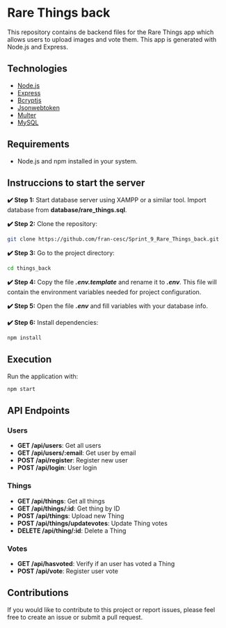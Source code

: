 # Rare Things back

This repository contains de backend files for the Rare Things app which allows users to upload images and vote them. This app is generated with Node.js and Express.


## Technologies

- [Node.js](https://nodejs.org/)
- [Express](https://expressjs.com/)
- [Bcryptjs](https://www.npmjs.com/package/bcrypt)
- [Jsonwebtoken](https://www.npmjs.com/package/jsonwebtoken)
- [Multer](https://www.npmjs.com/package/multer)
- [MySQL](https://www.mysql.com/)

## Requirements

- Node.js and npm installed in your system.

## Instruccions to start the server

**✔️ Step 1:** Start database server using XAMPP or a similar tool. Import database from **database/rare_things.sql**.

**✔️ Step 2:** Clone the repository:

```bash
git clone https://github.com/fran-cesc/Sprint_9_Rare_Things_back.git
```

**✔️ Step 3:** Go to the project directory:

```bash
cd things_back
```

**✔️ Step 4:** Copy the file **_.env.template_** and rename it to **_.env_**. This file will contain the environment variables needed for project configuration.

**✔️ Step 5:** Open the file **_.env_** and fill variables with your database info.

**✔️ Step 6:** Install dependencies:

```bash
npm install
```

## Execution

Run the application with:

```bash
npm start
```

## API Endpoints

### Users

- **GET /api/users**: Get all users
- **GET /api/users/:email**: Get user by email
- **POST /api/register**: Register new user
- **POST /api/login**: User login

### Things

- **GET /api/things**: Get all things
- **GET /api/things/:id**: Get thing by ID
- **POST /api/things**: Upload new Thing
- **POST /api/things/updatevotes**: Update Thing votes
- **DELETE /api/thing/:id**: Delete a Thing

### Votes

- **GET /api/hasvoted**: Verify if an user has voted a Thing
- **POST /api/vote**: Register user vote

## Contributions

If you would like to contribute to this project or report issues, please feel free to create an issue or submit a pull request.
